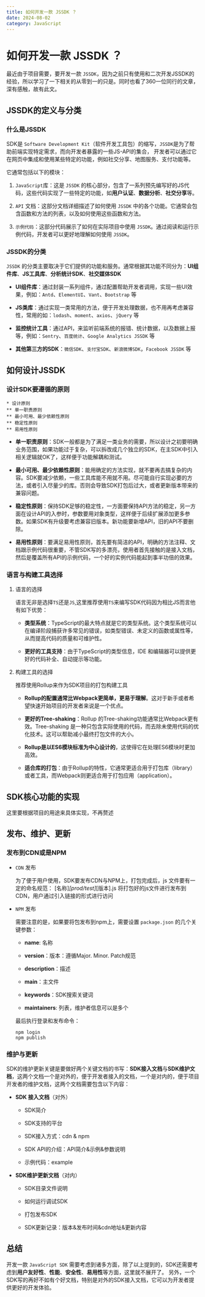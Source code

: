 ```yaml
---
title: 如何开发一款 JSSDK ？
date: 2024-08-02
category: JavaScript
---
```


# 如何开发一款 JSSDK ？

最近由于项目需要，要开发一款 `JSSDK`，因为之前只有使用和二次开发JSSDK的经验，所以学习了一下相关的从零到一的只是。同时也看了360一位同行的文章，深有感触，故有此文。

## JSSDK的定义与分类

### 什么是JSSDK

SDK是 `Software Development Kit`（软件开发工具包）的缩写，`JSSDK`是为了帮助前端实现特定需求，而向开发者暴露的一些JS-API的集合，
开发者可以通过它在网页中集成和使用某些特定的功能，例如社交分享、地图服务、支付功能等。

它通常包括以下的模块：

1. `JavaScript`库：这是 `JSSDK` 的核心部分，包含了一系列预先编写好的JS代码，这些代码实现了一些特定的功能，如**用户认证**、**数据分析**、**社交分享**等。

2. `API` 文档：这部分文档详细描述了如何使用 `JSSDK` 中的各个功能。它通常会包含函数和方法的列表，以及如何使用这些函数和方法。

3. `示例代码`：这部分代码展示了如何在实际项目中使用 `JSSDK`。通过阅读和运行示例代码，开发者可以更好地理解如何使用 `JSSDK`。

### JSSDK的分类

`JSSDK` 的分类主要取决于它们提供的功能和服务。通常根据其功能不同分为：**UI组件库**、**JS工具库**、**分析统计SDK**、**社交媒体SDK**

- **UI组件库**：通过封装一系列组件，通过配置帮助开发者调用，实现一些UI效果，例如：`Antd`、`ElementUI`、`Vant`、`Bootstrap` 等

- **JS类库**：通过实现一类常用的方法，便于开发处理数据，也不用再考虑兼容性，常用的如：`lodash`、`moment`、`axios`、`jQuery` 等

- **监控统计工具**：通过API，来监听前端系统的报错、统计数据，以及数据上报等，例如：`Sentry`、`百度统计`、`Google Analytics JSSDK` 等

- **其他第三方的SDK**：`微信SDK`、`支付宝SDK`、`新浪微博SDK`，`Facebook JSSDK` 等

## 如何设计JSSDK

### 设计SDK要遵循的原则

```wbs
* 设计原则
** 单一职责原则
** 最小可用、最少依赖性原则
** 稳定性原则
** 易用性原则
```

- **单一职责原则**：SDK一般都是为了满足一类业务的需要，所以设计之初要明确业务范围，如果功能过于复杂，可以拆改成几个独立的SDK，在主SDK中引入相关逻辑就OK了，这样便于功能解耦和测试。

- **最小可用、最少依赖性原则**：能用确定的方法实现，就不要再去搞复杂的内容。SDK要减少依赖，一些工具库能不用就不用。尽可能自行实现必要的方法，或者引入尽量少的库。否则会导致SDK打包后过大，或者更新版本带来的兼容问题。

- **稳定性原则**：保持SDK足够的稳定性，一方面要保持API方法的稳定，另一方面在设计API的入参时，参数要用对象类型，这样便于后续扩展添加更多参数。如果SDK有升级要考虑兼容旧版本。新功能要新增API，旧的API不要删除。

- **易用性原则**：要满足易用性原则，首先要有简洁的API，明确的方法注释、文档跟示例代码很重要，不管SDK写的多漂亮，使用者首先接触的是接入文档，然后是覆盖所有API的示例代码，一个好的实例代码能起到事半功倍的效果。

### 语言与构建工具选择

1. 语言的选择

    语言无非是选择`TS`还是`JS`,这里推荐使用`TS`来编写SDK代码因为相比JS而言他有如下优势：

    - **类型系统**：TypeScript的最大特点就是它的类型系统。这个类型系统可以在编译阶段捕获许多常见的错误，如类型错误、未定义的函数或属性等，从而提高代码的质量和可维护性。

    - **更好的工具支持**：由于TypeScript的类型信息，IDE 和编辑器可以提供更好的代码补全、自动提示等功能。

2. 构建工具的选择 

    推荐使用Rollup来作为SDK项目的打包构建工具

    - **Rollup的配置通常比Webpack更简单，更易于理解**。这对于新手或者希望快速开始项目的开发者来说是一个优点。
    
    - **更好的Tree-shaking**：Rollup 的Tree-shaking功能通常比Webpack更有效。Tree-shaking 是一种只包含实际使用的代码，而去除未使用代码的优化技术。这可以帮助减小最终打包文件的大小。
   
    - **Rollup是以ES6模块标准为中心设计的**，这使得它在处理ES6模块时更加高效。
   
    - **适合库的打包**：由于Rollup的特性，它通常更适合用于打包库（library）或者工具，而Webpack则更适合用于打包应用（application）。

## SDK核心功能的实现

这里要根据项目的用途来具体实现，不再赘述

## 发布、维护、更新

### 发布到CDN或是NPM

- `CDN` 发布

  为了便于用户使用，SDK要发布CDN与NPM上，打包完成后，js 文件要有一定的命名规范：
  [名称]_[prod/test]_[版本].js
  将打包好的js文件进行发布到CDN，用户通过引入链接的形式进行访问

- `NPM` 发布

  需要注意的是，如果要将包发布到npm上，需要设置 `package.json` 的几个关键参数：

  - **name**: 名称

  - **version**：版本：遵循Major. Minor. Patch规范

  - **description**：描述

  - **main**：主文件

  - **keywords**：SDK搜索关键词

  - **maintainers**: 列表，维护者信息可以是多个

  最后执行登录和发布命令：

  ```shell
  npm login
  npm publish
  ```

### 维护与更新

SDK的维护更新关键是要做好两个关键文档的书写：**SDK接入文档**与**SDK维护文档**，这两个文档一个是对外的，便于开发者接入的文档，一个是对内的，便于项目开发者的维护文档，这两个文档需要包含以下内容：

- **SDK 接入文档**（对外）

  - SDK简介

  - SDK支持的平台

  - SDK接入方式：cdn & npm

  - SDK API的介绍：API简介&示例&参数说明

  - 示例代码：example

- **SDK维护更新文档**（对内）

  - SDK目录文件说明

  - 如何运行调试SDK

  - 打包发布SDK

  - SDK更新记录：版本&发布时间&cdn地址&更新内容

## 总结

开发一款 `JavaScript SDK` 需要考虑到诸多方面，除了以上提到的，SDK还需要考虑到**用户友好性**、**性能**、**安全性**、**易用性**等方面，这里就不展开了。
另外，一个SDK写的再好不如有个好文档，特别是对外的SDK接入文档，它可以为开发者提供更好的开发体验。
